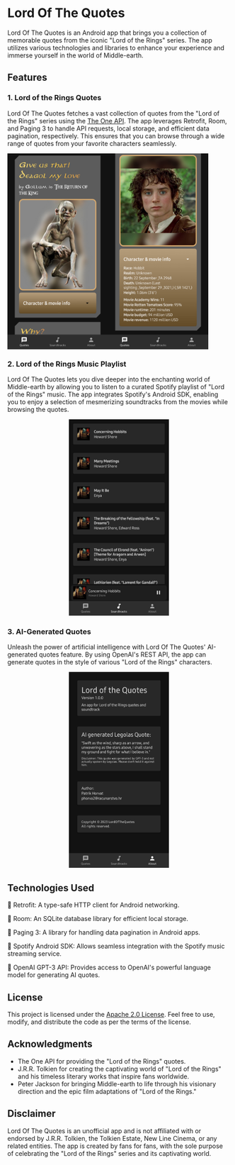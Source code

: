 # Lord Of The Quotes

Lord Of The Quotes is an Android app that brings you a collection of memorable quotes from the iconic "Lord of the Rings" series. The app utilizes various technologies and libraries to enhance your experience and immerse yourself in the world of Middle-earth.

## Features

### 1. Lord of the Rings Quotes
Lord Of The Quotes fetches a vast collection of quotes from the "Lord of the Rings" series using the [The One API](https://the-one-api.dev/). The app leverages Retrofit, Room, and Paging 3 to handle API requests, local storage, and efficient data pagination, respectively. This ensures that you can browse through a wide range of quotes from your favorite characters seamlessly.


<div style="display: flex;">
  <img src="./appImages/Screen1.png" alt="QuotesScreen1" style="width: 45%;">
  <img src="./appImages/Screen2.png" alt="QuotesScreen2" style="width: 45%;">
</div>


### 2. Lord of the Rings Music Playlist
Lord Of The Quotes lets you dive deeper into the enchanting world of Middle-earth by allowing you to listen to a curated Spotify playlist of "Lord of the Rings" music. The app integrates Spotify's Android SDK, enabling you to enjoy a selection of mesmerizing soundtracks from the movies while browsing the quotes.

<p align="center">
<img src="./appImages/Screen3.png" alt="SoundtrackScreen" style="width: 45%;">
</p>

### 3. AI-Generated Quotes
Unleash the power of artificial intelligence with Lord Of The Quotes' AI-generated quotes feature. By using OpenAI's REST API, the app can generate quotes in the style of various "Lord of the Rings" characters.

<p align="center">
<img src="./appImages/Screen4.png" alt="AboutScreen" style="width: 45%;">
</p>

## Technologies Used

🚀 Retrofit: A type-safe HTTP client for Android networking.

💾 Room: An SQLite database library for efficient local storage.

📃 Paging 3: A library for handling data pagination in Android apps.

🎵 Spotify Android SDK: Allows seamless integration with the Spotify music streaming service.

🤖 OpenAI GPT-3 API: Provides access to OpenAI's powerful language model for generating AI quotes.


## License
This project is licensed under the [Apache 2.0 License](LICENSE). Feel free to use, modify, and distribute the code as per the terms of the license.

## Acknowledgments
- The One API for providing the "Lord of the Rings" quotes.
- J.R.R. Tolkien for creating the captivating world of "Lord of the Rings" and his timeless literary works that inspire fans worldwide.
- Peter Jackson for bringing Middle-earth to life through his visionary direction and the epic film adaptations of "Lord of the Rings."

## Disclaimer
Lord Of The Quotes is an unofficial app and is not affiliated with or endorsed by J.R.R. Tolkien, the Tolkien Estate, New Line Cinema, or any related entities. The app is created by fans for fans, with the sole purpose of celebrating the "Lord of the Rings" series and its captivating world.
